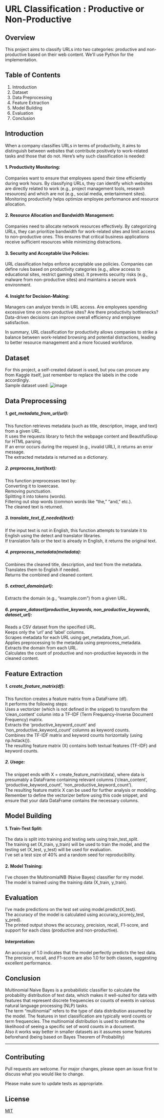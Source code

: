 # URL Classification : Productive or Non-Productive

## Overview
This project aims to classify URLs into two categories: productive and non-productive based on their web content. We'll use Python for the implementation.

## Table of Contents
1. Introduction
2. Dataset
3. Data Preprocessing
4. Feature Extraction
5. Model Building
6. Evaluation
7. Conclusion

## Introduction
When a company classifies URLs in terms of productivity, it aims to distinguish between websites that contribute positively to work-related tasks and those that do not. Here’s why such classification is needed:

#### 1. Productivity Monitoring:
Companies want to ensure that employees spend their time efficiently during work hours.
By classifying URLs, they can identify which websites are directly related to work (e.g., project management tools, research resources) and which are not (e.g., social media, entertainment sites).
Monitoring productivity helps optimize employee performance and resource allocation.

#### 2. Resource Allocation and Bandwidth Management:
Companies need to allocate network resources effectively.
By categorizing URLs, they can prioritize bandwidth for work-related sites and limit access to non-productive ones.
This ensures that critical business applications receive sufficient resources while minimizing distractions.

#### 3. Security and Acceptable Use Policies:
URL classification helps enforce acceptable use policies.
Companies can define rules based on productivity categories (e.g., allow access to educational sites, restrict gaming sites).
It prevents security risks (e.g., malware from non-productive sites) and maintains a secure work environment.

#### 4. Insight for Decision-Making:
Managers can analyze trends in URL access.
Are employees spending excessive time on non-productive sites? Are there productivity bottlenecks?
Data-driven decisions can improve overall efficiency and employee satisfaction.

In summary, URL classification for productivity allows companies to strike a balance between work-related browsing and potential distractions, leading to better resource management and a more focused workforce. 


## Dataset
For this project, a self-created dataset is used, but you can procure any from Kaggle itself, just remember to replace the labels in the code accordingly.  
Sample dataset used:
![image](https://github.com/sarkar-sayan/URL-Classification/assets/105176992/1b80ea00-1c4a-4081-a961-7c526dd66369)

## Data Preprocessing
##### 1. get_metadata_from_url(url):
This function retrieves metadata (such as title, description, image, and text) from a given URL.  
It uses the requests library to fetch the webpage content and BeautifulSoup for HTML parsing.  
If an error occurs during the request (e.g., invalid URL), it returns an error message.  
The extracted metadata is returned as a dictionary.  
##### 2. preprocess_text(text):
This function preprocesses text by:  
Converting it to lowercase.  
Removing punctuation.  
Splitting it into tokens (words).  
Filtering out stop words (common words like “the,” “and,” etc.).  
The cleaned text is returned.  
##### 3. translate_text_if_needed(text):
If the input text is not in English, this function attempts to translate it to English using the detect and translator libraries.  
If translation fails or the text is already in English, it returns the original text.  
##### 4. preprocess_metadata(metadata):
Combines the cleaned title, description, and text from the metadata.  
Translates them to English if needed.  
Returns the combined and cleaned content.  
##### 5. extract_domain(url):
Extracts the domain (e.g., “example.com”) from a given URL.  
##### 6. prepare_dataset(productive_keywords, non_productive_keywords, dataset_url):
Reads a CSV dataset from the specified URL.  
Keeps only the ‘url’ and ‘label’ columns.  
Scrapes metadata for each URL using get_metadata_from_url.  
Applies preprocessing to the metadata using preprocess_metadata.  
Extracts the domain from each URL.  
Calculates the count of productive and non-productive keywords in the cleaned content.  

## Feature Extraction
##### 1. create_feature_matrix(df):
This function creates a feature matrix from a DataFrame (df).  
It performs the following steps:  
Uses a vectorizer (which is not defined in the snippet) to transform the ‘clean_content’ column into a TF-IDF (Term Frequency-Inverse Document Frequency) matrix.  
Extracts the ‘productive_keyword_count’ and ‘non_productive_keyword_count’ columns as keyword counts.  
Combines the TF-IDF matrix and keyword counts horizontally (using np.hstack()).  
The resulting feature matrix (X) contains both textual features (TF-IDF) and keyword counts.  
##### 2. Usage:
The snippet ends with X = create_feature_matrix(data), where data is presumably a DataFrame containing relevant columns (‘clean_content’, ‘productive_keyword_count’, ‘non_productive_keyword_count’).  
The resulting feature matrix X can be used for further analysis or modeling.  
Remember to define the vectorizer before using this code snippet, and ensure that your data DataFrame contains the necessary columns.  

## Model Building
#### 1. Train-Test Split:
The data is split into training and testing sets using train_test_split.  
The training set (X_train, y_train) will be used to train the model, and the testing set (X_test, y_test) will be used for evaluation.  
I've set a test size of 40% and a random seed for reproducibility.  
#### 2. Model Training:
I've chosen the MultinomialNB (Naive Bayes) classifier for my model.  
The model is trained using the training data (X_train, y_train).  

## Evaluation
I’ve made predictions on the test set using model.predict(X_test).  
The accuracy of the model is calculated using accuracy_score(y_test, y_pred).  
The printed output shows the accuracy, precision, recall, F1-score, and support for each class (productive and non-productive).  
#### Interpretation:
An accuracy of 1.0 indicates that the model perfectly predicts the test data.  
The precision, recall, and F1-score are also 1.0 for both classes, suggesting excellent performance.  

## Conclusion
Multinomial Naive Bayes is a probabilistic classifier to calculate the probability distribution of text data, which makes it well-suited for data with features that represent discrete frequencies or counts of events in various natural language processing (NLP) tasks.  
The term “multinomial” refers to the type of data distribution assumed by the model.  The features in text classification are typically word counts or term frequencies. The multinomial distribution is used to estimate the likelihood of seeing a specific set of word counts in a document.  
Also it works way better in smaller datasets as it assumes some features beforehand (being based on Bayes Theorem of Probability)  


---

## Contributing

Pull requests are welcome. For major changes, please open an issue first
to discuss what you would like to change.

Please make sure to update tests as appropriate.

## License

[MIT](https://choosealicense.com/licenses/mit/)
